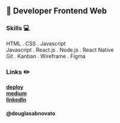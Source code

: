 ## :city_sunset: Developer Frontend Web

### Skills 💻
HTML . CSS . Javascript <br/>
Javascript . React.js . Node.js . React Native <br/>
Git . Kanban . Wireframe . Figma <br/>

### Links :pencil2:
[**deploy**](https://linktr.ee/douglasabnovato/) <br/>
[**medium**](https://medium.com/@douglasabnovato) <br/>
[**linkedIn**](https://www.linkedin.com/in/douglasabnovato) <br/>

#### @douglasabnovato
